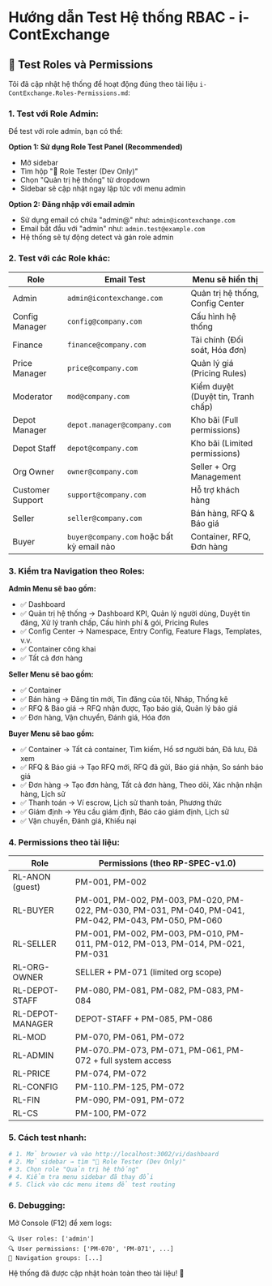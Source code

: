 # Hướng dẫn Test Hệ thống RBAC - i-ContExchange

## 🧪 Test Roles và Permissions

Tôi đã cập nhật hệ thống để hoạt động đúng theo tài liệu `i-ContExchange.Roles-Permissions.md`:

### 1. **Test với Role Admin:**

Để test với role admin, bạn có thể:

**Option 1: Sử dụng Role Test Panel (Recommended)**
- Mở sidebar
- Tìm hộp "🧪 Role Tester (Dev Only)" 
- Chọn "Quản trị hệ thống" từ dropdown
- Sidebar sẽ cập nhật ngay lập tức với menu admin

**Option 2: Đăng nhập với email admin**
- Sử dụng email có chứa "admin@" như: `admin@icontexchange.com`
- Email bắt đầu với "admin" như: `admin.test@example.com`
- Hệ thống sẽ tự động detect và gán role admin

### 2. **Test với các Role khác:**

| Role | Email Test | Menu sẽ hiển thị |
|------|------------|-----------------|
| Admin | `admin@icontexchange.com` | Quản trị hệ thống, Config Center |
| Config Manager | `config@company.com` | Cấu hình hệ thống |
| Finance | `finance@company.com` | Tài chính (Đối soát, Hóa đơn) |
| Price Manager | `price@company.com` | Quản lý giá (Pricing Rules) |
| Moderator | `mod@company.com` | Kiểm duyệt (Duyệt tin, Tranh chấp) |
| Depot Manager | `depot.manager@company.com` | Kho bãi (Full permissions) |
| Depot Staff | `depot@company.com` | Kho bãi (Limited permissions) |
| Org Owner | `owner@company.com` | Seller + Org Management |
| Customer Support | `support@company.com` | Hỗ trợ khách hàng |
| Seller | `seller@company.com` | Bán hàng, RFQ & Báo giá |
| Buyer | `buyer@company.com` hoặc bất kỳ email nào | Container, RFQ, Đơn hàng |

### 3. **Kiểm tra Navigation theo Roles:**

**Admin Menu sẽ bao gồm:**
- ✅ Dashboard
- ✅ Quản trị hệ thống → Dashboard KPI, Quản lý người dùng, Duyệt tin đăng, Xử lý tranh chấp, Cấu hình phí & gói, Pricing Rules
- ✅ Config Center → Namespace, Entry Config, Feature Flags, Templates, v.v.
- ✅ Container công khai
- ✅ Tất cả đơn hàng

**Seller Menu sẽ bao gồm:**
- ✅ Container
- ✅ Bán hàng → Đăng tin mới, Tin đăng của tôi, Nháp, Thống kê
- ✅ RFQ & Báo giá → RFQ nhận được, Tạo báo giá, Quản lý báo giá
- ✅ Đơn hàng, Vận chuyển, Đánh giá, Hóa đơn

**Buyer Menu sẽ bao gồm:**
- ✅ Container → Tất cả container, Tìm kiếm, Hồ sơ người bán, Đã lưu, Đã xem
- ✅ RFQ & Báo giá → Tạo RFQ mới, RFQ đã gửi, Báo giá nhận, So sánh báo giá
- ✅ Đơn hàng → Tạo đơn hàng, Tất cả đơn hàng, Theo dõi, Xác nhận nhận hàng, Lịch sử
- ✅ Thanh toán → Ví escrow, Lịch sử thanh toán, Phương thức
- ✅ Giám định → Yêu cầu giám định, Báo cáo giám định, Lịch sử
- ✅ Vận chuyển, Đánh giá, Khiếu nại

### 4. **Permissions theo tài liệu:**

| Role | Permissions (theo RP-SPEC-v1.0) |
|------|----------------------------------|
| RL-ANON (guest) | PM-001, PM-002 |
| RL-BUYER | PM-001, PM-002, PM-003, PM-020, PM-022, PM-030, PM-031, PM-040, PM-041, PM-042, PM-043, PM-050, PM-060 |
| RL-SELLER | PM-001, PM-002, PM-003, PM-010, PM-011, PM-012, PM-013, PM-014, PM-021, PM-031 |
| RL-ORG-OWNER | SELLER + PM-071 (limited org scope) |
| RL-DEPOT-STAFF | PM-080, PM-081, PM-082, PM-083, PM-084 |
| RL-DEPOT-MANAGER | DEPOT-STAFF + PM-085, PM-086 |
| RL-MOD | PM-070, PM-061, PM-072 |
| RL-ADMIN | PM-070..PM-073, PM-071, PM-061, PM-072 + full system access |
| RL-PRICE | PM-074, PM-072 |
| RL-CONFIG | PM-110..PM-125, PM-072 |
| RL-FIN | PM-090, PM-091, PM-072 |
| RL-CS | PM-100, PM-072 |

### 5. **Cách test nhanh:**

```bash
# 1. Mở browser và vào http://localhost:3002/vi/dashboard
# 2. Mở sidebar → tìm "🧪 Role Tester (Dev Only)"
# 3. Chọn role "Quản trị hệ thống" 
# 4. Kiểm tra menu sidebar đã thay đổi
# 5. Click vào các menu items để test routing
```

### 6. **Debugging:**

Mở Console (F12) để xem logs:
```
🔍 User roles: ['admin']
🔍 User permissions: ['PM-070', 'PM-071', ...]
🚪 Navigation groups: [...]
```

Hệ thống đã được cập nhật hoàn toàn theo tài liệu! 🎉